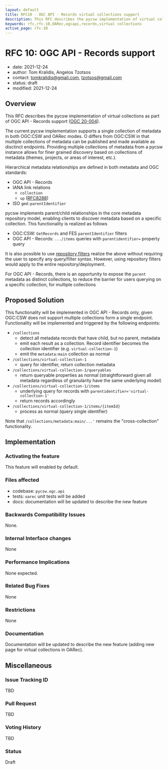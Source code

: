 ```yaml
---
layout: default
title: RFC10 - OGC API - Records virtual collections support
description: This RFC describes the pycsw implementation of virtual collections as part of OGC API - Records support
keywords: rfc,rfc-10,OARec,ogcapi,records,virtual collections
active_page: rfc-10
---
```


# RFC 10: OGC API - Records support

- date: 2021-12-24
- author: Tom Kralidis, Angelos Tzotsos
- contact: tomkralidis@gmail.com, tzotsos@gmail.com
- status: draft
- modified: 2021-12-24

## Overview

This RFC describes the pycsw implementation of virtual collections as part of OGC API - Records support ([OGC 20-004][1]).

The current pycsw implementation supports a single collection of metadata in both OGC:CSW and OARec modes.  O
differs from OGC:CSW in that multiple collections of metadata can be published and made available as disctinct endpoints.  Providing
multiple collections of metadata from a pycsw instance allows for finer grained discovery based on collections of metadata
(themes, projects, or areas of interest, etc.).

Hierarchical metadata relationships are defined in both metadata and OGC standards:

- OGC API - Records
- IANA link relations
  - `collection`
  - `up` ([RFC8288][3])
- ISO `gmd:parentIdentifier`

pycsw implements parent/child relationships in the core metadata repository model, enabling clients
to discover metadata based on a specific collection.  This functionality is realized as follows
- OGC:CSW: `GetRecords` and FES `parentIdentifier` filters
- OGC API - Records: `.../items` queries with `parentidentifier=` property query

It is also possible to use [repository filters][4] realize the above without requiring the user to specify
any query/filter syntax.  However, using repository filters would apply to the entire repository/deployment.

For OGC API - Records, there is an opportunity to expose the `parent` metadata as distinct collections,
to reduce the barrier for users querying on a specific collection, for multiple collections

## Proposed Solution

This functionality will be implemented in OGC API - Records only, given OGC:CSW does not support multiple
collections form a single endpoint.  Functionality will be implemented and triggered by the following
endpoints:

- `/collections`
  - detect all metadata records that have child, but no parent, metadata
  - emit each result as a collection.  Record identifier becomes the collection identifier (e.g. `virtual-collection-1`)
  - emit the `metadata:main` collection as normal
- `/collections/virtual-collection-1`
  - query for identifier, return collection metadata
- `/collections/virtual-collection-1/queryables`
  - return queryable properties as normal (straightforward given all metadata regardless of granularity have the same underlying model)
- `/collections/virtual-collection-1/items`
  - underlying query for records with `parentidentifier='virtual-collection-1'`
  - return records accordingly
- `/collections/virtual-collection-1/items/{itemId}`
  - process as normal (query single identifier)

Note that `/collections/metadata:main/...'` remains the "cross-collection" functionality.

## Implementation

### Activating the feature

This feature will enabled by default.

### Files affected

- codebase: `pycsw.ogc.api`
- tests: `oarec` unit tests will be added
- docs: documentation will be updated to describe the new feature

### Backwards Compatibility Issues

None.

### Internal Interface changes

None

### Performance Implications

None expected.

### Related Bug Fixes

None

### Restrictions

None

### Documentation

Documentation will be updated to describe the new feature (adding new page for virtual collections in OARec).

## Miscellaneous

### Issue Tracking ID

TBD

### Pull Request

TBD

### Voting History

TBD

### Status

Draft


[1]: https://docs.ogc.org/DRAFTS/20-004.html
[2]: https://ogcapi.ogc.org
[3]: https://www.rfc-editor.org/rfc/rfc8288.html
[4]: https://docs.pycsw.org/en/latest/repofilters.html
